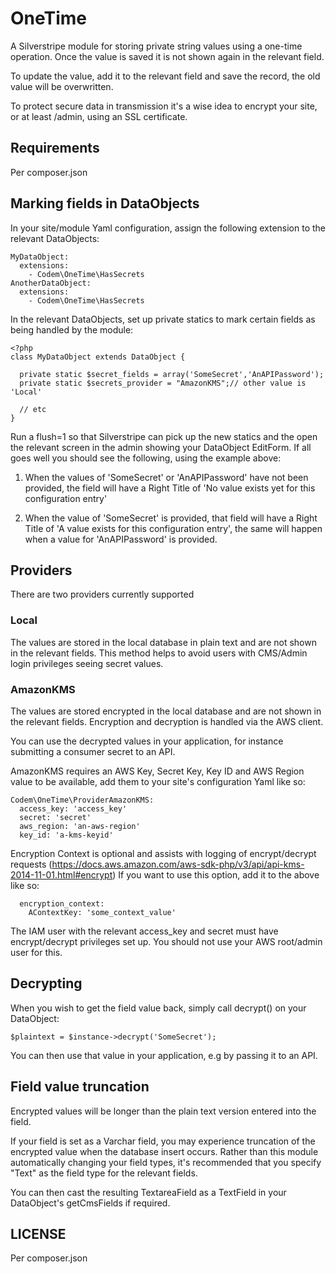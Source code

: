 # OneTime

A Silverstripe module for storing private string values using a one-time operation.
Once the value is saved it is not shown again in the relevant field.

To update the value, add it to the relevant field and save the record, the old value will be overwritten.

To protect secure data in transmission it's a wise idea to encrypt your site, or at least /admin, using an SSL certificate.

## Requirements
Per composer.json

## Marking fields in DataObjects
In your site/module Yaml configuration, assign the following extension to the relevant DataObjects:

```
MyDataObject:
  extensions:
    - Codem\OneTime\HasSecrets
AnotherDataObject:
  extensions:
    - Codem\OneTime\HasSecrets
```

In the relevant DataObjects, set up private statics to mark certain fields as being handled by the module:
```
<?php
class MyDataObject extends DataObject {

  private static $secret_fields = array('SomeSecret','AnAPIPassword');
  private static $secrets_provider = "AmazonKMS";// other value is 'Local'

  // etc
}
```

Run a flush=1 so that Silverstripe can pick up the new statics and the open the relevant screen in the admin showing your DataObject EditForm.
If all goes well you should see the following, using the example above:

1. When the values of 'SomeSecret' or 'AnAPIPassword' have not been provided, the field will have a Right Title of 'No value exists yet for this configuration entry'

2. When the value of  'SomeSecret' is provided, that field will have a Right Title of 'A value exists for this configuration entry', the same will happen when a value for 'AnAPIPassword' is provided.

## Providers
There are two providers currently supported

### Local
The values are stored in the local database in plain text and are not shown in the relevant fields.
This method helps to avoid users with CMS/Admin login privileges seeing secret values.

### AmazonKMS
The values are stored encrypted in the local database and are not shown in the relevant fields. Encryption and decryption is handled via the AWS client.

You can use the decrypted values in your application, for instance submitting a consumer secret to an API.

AmazonKMS requires an AWS Key, Secret Key, Key ID and AWS Region value to be available, add them to your site's configuration Yaml like so:

```
Codem\OneTime\ProviderAmazonKMS:
  access_key: 'access_key'
  secret: 'secret'
  aws_region: 'an-aws-region'
  key_id: 'a-kms-keyid'
```

Encryption Context is optional and assists with logging of encrypt/decrypt requests (https://docs.aws.amazon.com/aws-sdk-php/v3/api/api-kms-2014-11-01.html#encrypt)
If you want to use this option, add it to the above like so:
```
  encryption_context:
    AContextKey: 'some_context_value'
```

The IAM user with the relevant access_key and secret must have encrypt/decrypt privileges set up. You should not use your AWS root/admin user for this.

## Decrypting
When you wish to get the field value back, simply call decrypt() on your DataObject:
```
$plaintext = $instance->decrypt('SomeSecret');
```
You can then use that value in your application, e.g by passing it to an API.

## Field value truncation
Encrypted values will be longer than the plain text version entered into the field.

If your field is set as a Varchar field, you may experience truncation of the encrypted value when the database insert occurs. Rather than this module automatically changing your field types, it's recommended that you specify "Text" as the field type for the relevant fields.

You can then cast the resulting TextareaField as a TextField in your DataObject's getCmsFields if required.

## LICENSE

Per composer.json
